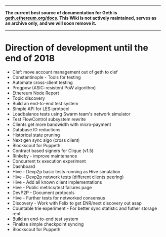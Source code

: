 ***

**The current best source of documentation for Geth is [geth.ethereum.org/docs](https://geth.ethereum.org/docs/). This Wiki is not actively maintained, serves as an archive only, and we will soon remove it.**

***

# Direction of development until the end of 2018

- Clef: move account management out of geth to clef
- Constantinople - Tools for testing
- Automate cross-client testing
- Progpow (ASIC-resistent PoW algorithm)
- Ethereum Node Report
- Topic discovery
- Build an end-to-end test system
- Simple API for LES-protocol
- Loadbalance tests using Swarm team's network simulator
- Test FlowControl subsystem rewrite
- Clients get more bandwidth with micro-payment 
- Database IO reductions
- Historical state pruning
- Next gen sync algo (cross client)
- Blockscout for Puppeth
- Contract based signers for Clique (v1.5)
- Rinkeby - improve maintenance
- Concurrent tx execution experiment
- Dashboard
- Hive - Devp2p basic tests running as Hive simulation
- Hive - Devp2p network tests (different clients peering)
- Hive - Add all known client implementations
- Hive - Public metrics/test failures page
- DevP2P - Document protocols
- Hive - Further tests for networked consensus
- Discovery - Work with Felix to get ENR/next discovery out asap
- Countable trie experiment  - For better sync statistic and futher storage rent
- Build an end-to-end test system
- Finalize simple checkpoint syncing
- Blockscout for Puppeth
